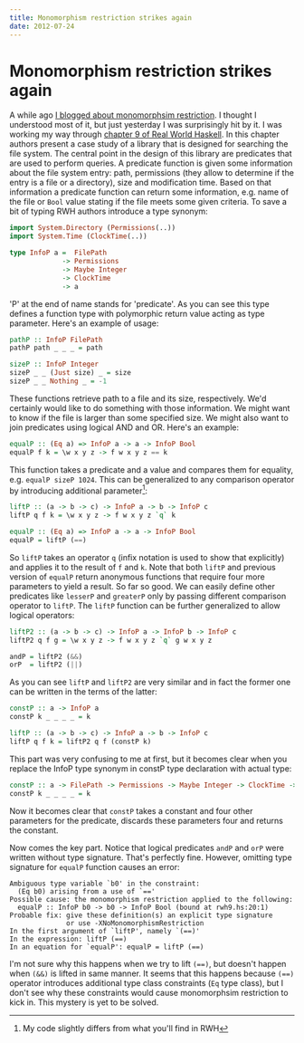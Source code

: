 ```yaml
---
title: Monomorphism restriction strikes again
date: 2012-07-24
---
```


Monomorphism restriction strikes again
======================================

A while ago [I blogged about monomorphsim
restriction](/posts/2012-05-31-towards-understanding-haskells-monomorphism-restriction.html).
I thought I understood most of it, but just yesterday I was surprisingly hit by
it. I was working my way through [chapter 9 of Real World
Haskell](http://book.realworldhaskell.org/read/io-case-study-a-library-for-searching-the-filesystem.html).
In this chapter authors present a case study of a library that is designed for
searching the file system. The central point in the design of this library are
predicates that are used to perform queries. A predicate function is given some
information about the file system entry: path, permissions (they allow to
determine if the entry is a file or a directory), size and modification
time. Based on that information a predicate function can return some
information, e.g. name of the file or `Bool` value stating if the file meets
some given criteria. To save a bit of typing RWH authors introduce a type
synonym:

```haskell
import System.Directory (Permissions(..))
import System.Time (ClockTime(..))

type InfoP a =  FilePath
             -> Permissions
             -> Maybe Integer
             -> ClockTime
             -> a
```

'P' at the end of name stands for 'predicate'. As you can see this type defines
a function type with polymorphic return value acting as type parameter. Here's
an example of usage:

```haskell
pathP :: InfoP FilePath
pathP path _ _ _ = path

sizeP :: InfoP Integer
sizeP _ _ (Just size) _ = size
sizeP _ _ Nothing _ = -1
```

These functions retrieve path to a file and its size, respectively. We'd
certainly would like to do something with those information. We might want to
know if the file is larger than some specified size. We might also want to join
predicates using logical AND and OR. Here's an example:

```haskell
equalP :: (Eq a) => InfoP a -> a -> InfoP Bool
equalP f k = \w x y z -> f w x y z == k
```

This function takes a predicate and a value and compares them for equality,
e.g. `equalP sizeP 1024`. This can be generalized to any comparison operator by
introducing additional parameter[^1]:

```haskell
liftP :: (a -> b -> c) -> InfoP a -> b -> InfoP c
liftP q f k = \w x y z -> f w x y z `q` k

equalP :: (Eq a) => InfoP a -> a -> InfoP Bool
equalP = liftP (==)
```

So `liftP` takes an operator `q` (infix notation is used to show that
explicitly) and applies it to the result of `f` and `k`. Note that both `liftP`
and previous version of `equalP` return anonymous functions that require four
more parameters to yield a result. So far so good. We can easily define other
predicates like `lesserP` and `greaterP` only by passing different comparison
operator to `liftP`. The `liftP` function can be further generalized to allow
logical operators:

```haskell
liftP2 :: (a -> b -> c) -> InfoP a -> InfoP b -> InfoP c
liftP2 q f g = \w x y z -> f w x y z `q` g w x y z

andP = liftP2 (&&)
orP  = liftP2 (||)
```

As you can see `liftP` and `liftP2` are very similar and in fact the former one
can be written in the terms of the latter:

```haskell
constP :: a -> InfoP a
constP k _ _ _ _ = k

liftP :: (a -> b -> c) -> InfoP a -> b -> InfoP c
liftP q f k = liftP2 q f (constP k)
```

This part was very confusing to me at first, but it becomes clear when you
replace the InfoP type synonym in constP type declaration with actual type:

```haskell
constP :: a -> FilePath -> Permissions -> Maybe Integer -> ClockTime -> a
constP k _ _ _ _ = k
```

Now it becomes clear that `constP` takes a constant and four other parameters
for the predicate, discards these parameters four and returns the constant.

Now comes the key part. Notice that logical predicates `andP` and `orP` were
written without type signature. That's perfectly fine. However, omitting type
signature for `equalP` function causes an error:

```
Ambiguous type variable `b0' in the constraint:
  (Eq b0) arising from a use of `=='
Possible cause: the monomorphism restriction applied to the following:
  equalP :: InfoP b0 -> b0 -> InfoP Bool (bound at rwh9.hs:20:1)
Probable fix: give these definition(s) an explicit type signature
              or use -XNoMonomorphismRestriction
In the first argument of `liftP', namely `(==)'
In the expression: liftP (==)
In an equation for `equalP': equalP = liftP (==)
```

I'm not sure why this happens when we try to lift `(==)`, but doesn't happen
when `(&&)` is lifted in same manner. It seems that this happens because `(==)`
operator introduces additional type class constraints (`Eq` type class), but I
don't see why these constraints would cause monomorphsim restriction to kick
in. This mystery is yet to be solved.

[^1]: My code slightly differs from what you'll find in RWH
